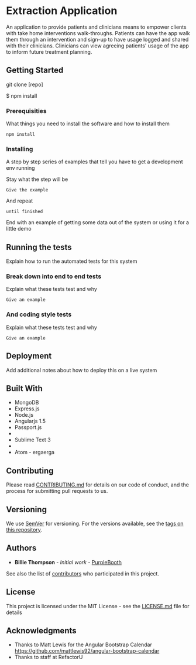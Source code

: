 # Extraction Application

An application to provide patients and clinicians means to empower clients with take home interventions walk-throughs. Patients can have the app walk them through an intervention and sign-up to have usage logged and shared with their clinicians. Clinicians can view agreeing patients' usage of the app to inform future treatment planning.

## Getting Started

git clone [repo]

$ npm install

### Prerequisities

What things you need to install the software and how to install them

```
npm install
```

### Installing

A step by step series of examples that tell you have to get a development env running

Stay what the step will be

```
Give the example
```

And repeat

```
until finished
```

End with an example of getting some data out of the system or using it for a little demo

## Running the tests

Explain how to run the automated tests for this system

### Break down into end to end tests

Explain what these tests test and why

```
Give an example
```

### And coding style tests

Explain what these tests test and why

```
Give an example
```

## Deployment

Add additional notes about how to deploy this on a live system

## Built With

* MongoDB
* Express.js
* Node.js
* Angularjs 1.5
* Passport.js
* 
* Sublime Text 3
* 
* Atom - ergaerga

## Contributing

Please read [CONTRIBUTING.md](CONTRIBUTING.md) for details on our code of conduct, and the process for submitting pull requests to us.

## Versioning

We use [SemVer](http://semver.org/) for versioning. For the versions available, see the [tags on this repository](https://github.com/your/project/tags). 

## Authors

* **Billie Thompson** - *Initial work* - [PurpleBooth](https://github.com/PurpleBooth)

See also the list of [contributors](https://github.com/your/project/contributors) who participated in this project.

## License

This project is licensed under the MIT License - see the [LICENSE.md](LICENSE.md) file for details

## Acknowledgments

* Thanks to Matt Lewis for the Angular Bootstrap Calendar https://github.com/mattlewis92/angular-bootstrap-calendar
* Thanks to staff at RefactorU  
